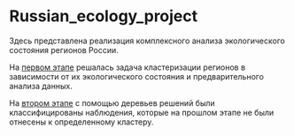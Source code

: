 # Russian_ecology_project
 
 Здесь представлена реализация комплексного анализа экологического состояния регионов России. 
 
 На [первом этапе](https://github.com/Nastiiasaenko/Russian_ecology_project/blob/master/ecology_project_clustering.ipynb) решалась задача кластеризации регионов в зависимости от их экологического состояния и предварительного анализа данных. 
 
 На [втором этапе](https://github.com/Nastiiasaenko/Russian_ecology_project/blob/master/%D0%94%D0%B5%D1%80%D0%B5%D0%B2%D1%8C%D1%8F%20%D1%80%D0%B5%D1%88%D0%B5%D0%BD%D0%B8%D0%B9.ipynb) с помощью деревьев решений были классифицированы наблюдения, которые на прошлом этапе не были отнесены к определенному кластеру.


